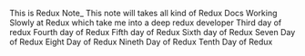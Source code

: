 This is Redux Note\_
This note will takes all kind of Redux Docs
Working Slowly at Redux which take me into a deep redux developer
Third day of redux
Fourth day of Redux
Fifth day of Redux
Sixth day of Redux
Seven Day of Redux
Eight Day of Redux
Nineth Day of Redux
Tenth Day of Redux
